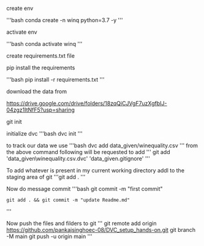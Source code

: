 create env

'''bash
conda create -n winq python=3.7 -y
'''

activate env

'''bash
conda activate winq
'''

create requirements.txt file

pip install the requirements

'''bash 
pip install -r requirements.txt
'''

download the data from

https://drive.google.com/drive/folders/18zqQiCJVgF7uzXgfbIJ-04zgz1ItNfF5?usp=sharing

git init

initialize dvc
'''bash
dvc init
'''

to track our data we use
'''bash
dvc add data_given/winequality.csv
'''
from the above command following will be requested to add
'''  git add 'data_given\winequality.csv.dvc' 'data_given\.gitignore' 
'''


To add whatever is present in my current working directory addl to the staging area of git
    '''git add .
    '''

Now do message commit
'''bash
    git commit -m "first commit"

    git add . && git commit -m "update Readme.md"
'''

Now push the files and filders to git
'''
git remote add origin https://github.com/pankajsinghoec-08/DVC_setup_hands-on.git
git branch -M main
git push -u origin main
'''